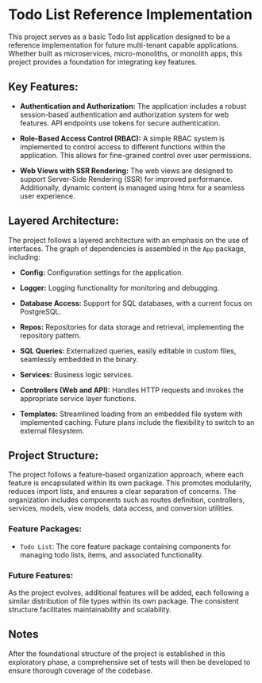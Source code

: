 # Todo List Reference Implementation

This project serves as a basic Todo list application designed to be a reference implementation for future multi-tenant capable applications. Whether built as microservices, micro-monoliths, or monolith apps, this project provides a foundation for integrating key features.

## Key Features:

- **Authentication and Authorization:** The application includes a robust session-based authentication and authorization system for web features. API endpoints use tokens for secure authentication.

- **Role-Based Access Control (RBAC):** A simple RBAC system is implemented to control access to different functions within the application. This allows for fine-grained control over user permissions.

- **Web Views with SSR Rendering:** The web views are designed to support Server-Side Rendering (SSR) for improved performance. Additionally, dynamic content is managed using htmx for a seamless user experience.

## Layered Architecture:

The project follows a layered architecture with an emphasis on the use of interfaces. The graph of dependencies is assembled in the `App` package, including:

- **Config:** Configuration settings for the application.

- **Logger:** Logging functionality for monitoring and debugging.

- **Database Access:** Support for SQL databases, with a current focus on PostgreSQL.

- **Repos:** Repositories for data storage and retrieval, implementing the repository pattern.

- **SQL Queries:** Externalized queries, easily editable in custom files, seamlessly embedded in the binary.

- **Services:** Business logic services.

- **Controllers (Web and API):** Handles HTTP requests and invokes the appropriate service layer functions.

- **Templates:** Streamlined loading from an embedded file system with implemented caching. Future plans include the flexibility to switch to an external filesystem.

## Project Structure:

The project follows a feature-based organization approach, where each feature is encapsulated within its own package. This promotes modularity, reduces import lists, and ensures a clear separation of concerns. The organization includes components such as routes definition, controllers, services, models, view models, data access, and conversion utilities.

### Feature Packages:

- `Todo List`: The core feature package containing components for managing todo lists, items, and associated functionality.

### Future Features:

As the project evolves, additional features will be added, each following a similar distribution of file types within its own package. The consistent structure facilitates maintainability and scalability.

## Notes

After the foundational structure of the project is established in this exploratory phase, a comprehensive set of tests will then be developed to ensure thorough coverage of the codebase.
